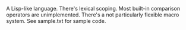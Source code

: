 A Lisp-like language. There's lexical scoping. Most built-in comparison operators are unimplemented. There's a not particularly flexible macro system. See sample.txt for sample code.
